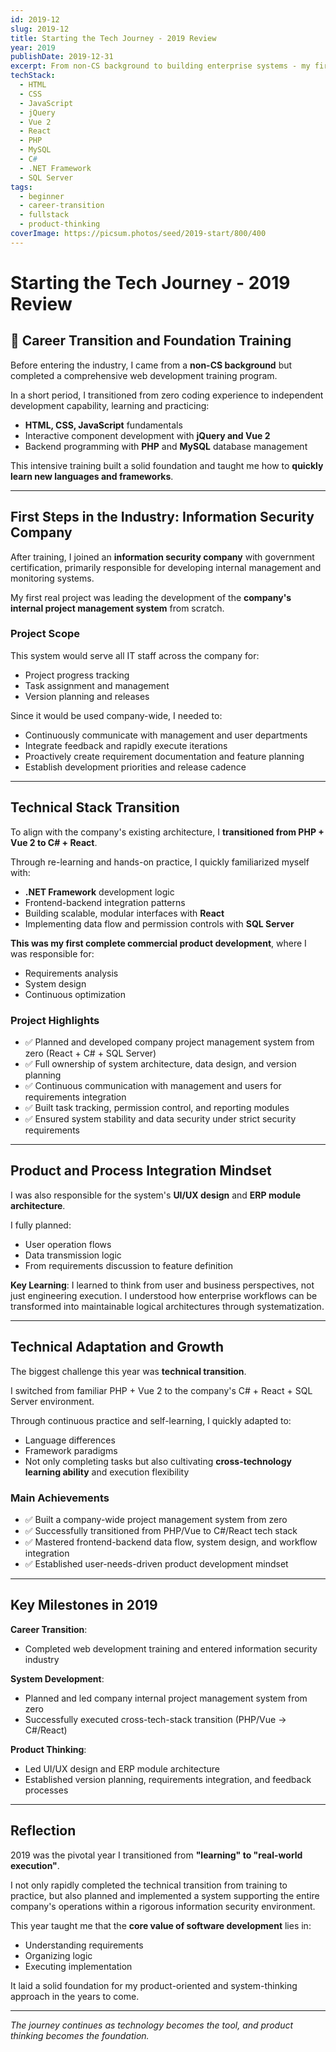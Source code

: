 ```yaml
---
id: 2019-12
slug: 2019-12
title: Starting the Tech Journey - 2019 Review
year: 2019
publishDate: 2019-12-31
excerpt: From non-CS background to building enterprise systems - my first year in web development
techStack:
  - HTML
  - CSS
  - JavaScript
  - jQuery
  - Vue 2
  - React
  - PHP
  - MySQL
  - C#
  - .NET Framework
  - SQL Server
tags:
  - beginner
  - career-transition
  - fullstack
  - product-thinking
coverImage: https://picsum.photos/seed/2019-start/800/400
---
```


# Starting the Tech Journey - 2019 Review

## 🌱 Career Transition and Foundation Training

Before entering the industry, I came from a **non-CS background** but completed a comprehensive web development training program.

In a short period, I transitioned from zero coding experience to independent development capability, learning and practicing:

- **HTML, CSS, JavaScript** fundamentals
- Interactive component development with **jQuery and Vue 2**
- Backend programming with **PHP** and **MySQL** database management

This intensive training built a solid foundation and taught me how to **quickly learn new languages and frameworks**.

---

## First Steps in the Industry: Information Security Company

After training, I joined an **information security company** with government certification, primarily responsible for developing internal management and monitoring systems.

My first real project was leading the development of the **company's internal project management system** from scratch.

### Project Scope

This system would serve all IT staff across the company for:

- Project progress tracking
- Task assignment and management
- Version planning and releases

Since it would be used company-wide, I needed to:

- Continuously communicate with management and user departments
- Integrate feedback and rapidly execute iterations
- Proactively create requirement documentation and feature planning
- Establish development priorities and release cadence

---

## Technical Stack Transition

To align with the company's existing architecture, I **transitioned from PHP + Vue 2 to C# + React**.

Through re-learning and hands-on practice, I quickly familiarized myself with:

- **.NET Framework** development logic
- Frontend-backend integration patterns
- Building scalable, modular interfaces with **React**
- Implementing data flow and permission controls with **SQL Server**

**This was my first complete commercial product development**, where I was responsible for:

- Requirements analysis
- System design
- Continuous optimization

### Project Highlights

- ✅ Planned and developed company project management system from zero (React + C# + SQL Server)
- ✅ Full ownership of system architecture, data design, and version planning
- ✅ Continuous communication with management and users for requirements integration
- ✅ Built task tracking, permission control, and reporting modules
- ✅ Ensured system stability and data security under strict security requirements

---

## Product and Process Integration Mindset

I was also responsible for the system's **UI/UX design** and **ERP module architecture**.

I fully planned:

- User operation flows
- Data transmission logic
- From requirements discussion to feature definition

**Key Learning**: I learned to think from user and business perspectives, not just engineering execution. I understood how enterprise workflows can be transformed into maintainable logical architectures through systematization.

---

## Technical Adaptation and Growth

The biggest challenge this year was **technical transition**.

I switched from familiar PHP + Vue 2 to the company's C# + React + SQL Server environment.

Through continuous practice and self-learning, I quickly adapted to:

- Language differences
- Framework paradigms
- Not only completing tasks but also cultivating **cross-technology learning ability** and execution flexibility

### Main Achievements

- ✅ Built a company-wide project management system from zero
- ✅ Successfully transitioned from PHP/Vue to C#/React tech stack
- ✅ Mastered frontend-backend data flow, system design, and workflow integration
- ✅ Established user-needs-driven product development mindset

---

## Key Milestones in 2019

**Career Transition**:

- Completed web development training and entered information security industry

**System Development**:

- Planned and led company internal project management system from zero
- Successfully executed cross-tech-stack transition (PHP/Vue → C#/React)

**Product Thinking**:

- Led UI/UX design and ERP module architecture
- Established version planning, requirements integration, and feedback processes

---

## Reflection

2019 was the pivotal year I transitioned from **"learning" to "real-world execution"**.

I not only rapidly completed the technical transition from training to practice, but also planned and implemented a system supporting the entire company's operations within a rigorous information security environment.

This year taught me that the **core value of software development** lies in:

- Understanding requirements
- Organizing logic
- Executing implementation

It laid a solid foundation for my product-oriented and system-thinking approach in the years to come.

---

_The journey continues as technology becomes the tool, and product thinking becomes the foundation._
